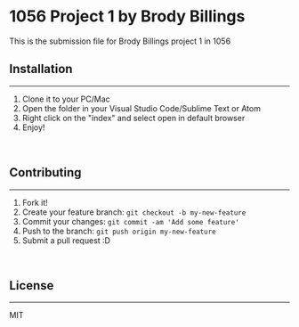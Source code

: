 # 1056 Project 1 by Brody Billings

This is the submission file for Brody Billings project 1 in 1056
<br>

## Installation
***
1. Clone it to your PC/Mac
2. Open the folder in your Visual Studio Code/Sublime Text or Atom
3. Right click on the "index" and select open in default browser
4. Enjoy!

<br>

## Contributing
***

1. Fork it!
2. Create your feature branch: `git checkout -b my-new-feature`
3. Commit your changes: `git commit -am 'Add some feature'`
4. Push to the branch: `git push origin my-new-feature`
5. Submit a pull request :D

<br>

## License
***
MIT